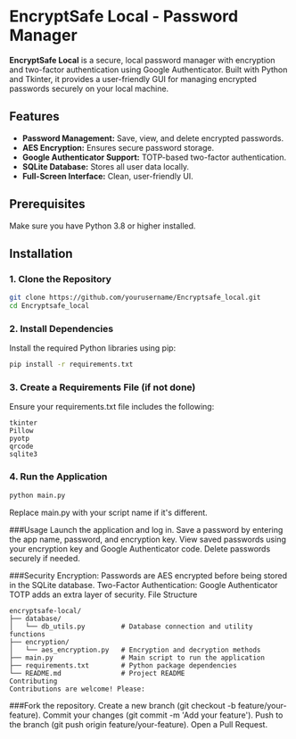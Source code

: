 # EncryptSafe Local - Password Manager

**EncryptSafe Local** is a secure, local password manager with encryption and two-factor authentication using Google Authenticator. Built with Python and Tkinter, it provides a user-friendly GUI for managing encrypted passwords securely on your local machine.

## Features
- **Password Management:** Save, view, and delete encrypted passwords.
- **AES Encryption:** Ensures secure password storage.
- **Google Authenticator Support:** TOTP-based two-factor authentication.
- **SQLite Database:** Stores all user data locally.
- **Full-Screen Interface:** Clean, user-friendly UI.

## Prerequisites
Make sure you have Python 3.8 or higher installed.

## Installation

### 1. Clone the Repository
```bash
git clone https://github.com/yourusername/Encryptsafe_local.git
cd Encryptsafe_local
```
### 2. Install Dependencies
Install the required Python libraries using pip:

```bash
pip install -r requirements.txt
```
### 3. Create a Requirements File (if not done)
Ensure your requirements.txt file includes the following:

```
tkinter
Pillow
pyotp
qrcode
sqlite3
```
### 4. Run the Application
```bash
python main.py
```
Replace main.py with your script name if it's different.

###Usage
Launch the application and log in.
Save a password by entering the app name, password, and encryption key.
View saved passwords using your encryption key and Google Authenticator code.
Delete passwords securely if needed.

###Security
Encryption: Passwords are AES encrypted before being stored in the SQLite database.
Two-Factor Authentication: Google Authenticator TOTP adds an extra layer of security.
File Structure
```
encryptsafe-local/
├── database/
│   └── db_utils.py         # Database connection and utility functions
├── encryption/
│   └── aes_encryption.py   # Encryption and decryption methods
├── main.py                 # Main script to run the application
├── requirements.txt        # Python package dependencies
└── README.md               # Project README
Contributing
Contributions are welcome! Please:
```
###Fork the repository.
Create a new branch (git checkout -b feature/your-feature).
Commit your changes (git commit -m 'Add your feature').
Push to the branch (git push origin feature/your-feature).
Open a Pull Request.


